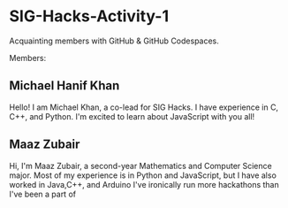 # SIG-Hacks-Activity-1
Acquainting members with GitHub &amp; GitHub Codespaces. 

Members:

## Michael Hanif Khan
Hello! I am Michael Khan, a co-lead for SIG Hacks.
I have experience in C, C++, and Python.
I'm excited to learn about JavaScript with you all!

## Maaz Zubair
Hi, I'm Maaz Zubair, a second-year Mathematics and Computer Science major.
Most of my experience is in Python and JavaScript, but I have also worked in Java,C++, and Arduino
I've ironically run more hackathons than I've been a part of
